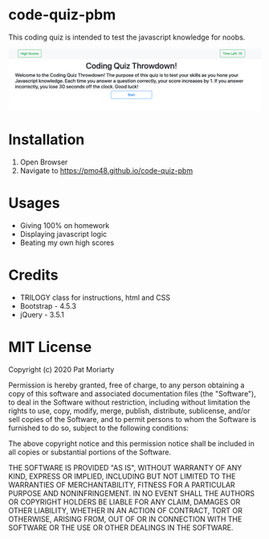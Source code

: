 # code-quiz-pbm

This coding quiz is intended to test the javascript knowledge for noobs. 

![code quiz screenshot](./Assets/images/cq-sh.png)

# Installation

1. Open Browser
2. Navigate to https://pmo48.github.io/code-quiz-pbm

# Usages

- Giving 100% on homework
- Displaying javascript logic
- Beating my own high scores

# Credits

- TRILOGY class for instructions, html and CSS
- Bootstrap - 4.5.3
- jQuery - 3.5.1

# MIT License

Copyright (c) 2020 Pat Moriarty

Permission is hereby granted, free of charge, to any person obtaining a copy
of this software and associated documentation files (the "Software"), to deal
in the Software without restriction, including without limitation the rights
to use, copy, modify, merge, publish, distribute, sublicense, and/or sell
copies of the Software, and to permit persons to whom the Software is
furnished to do so, subject to the following conditions:

The above copyright notice and this permission notice shall be included in all
copies or substantial portions of the Software.

THE SOFTWARE IS PROVIDED "AS IS", WITHOUT WARRANTY OF ANY KIND, EXPRESS OR
IMPLIED, INCLUDING BUT NOT LIMITED TO THE WARRANTIES OF MERCHANTABILITY,
FITNESS FOR A PARTICULAR PURPOSE AND NONINFRINGEMENT. IN NO EVENT SHALL THE
AUTHORS OR COPYRIGHT HOLDERS BE LIABLE FOR ANY CLAIM, DAMAGES OR OTHER
LIABILITY, WHETHER IN AN ACTION OF CONTRACT, TORT OR OTHERWISE, ARISING FROM,
OUT OF OR IN CONNECTION WITH THE SOFTWARE OR THE USE OR OTHER DEALINGS IN THE
SOFTWARE.
